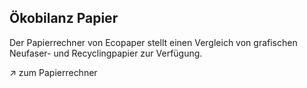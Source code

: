 <script>
    import LinkNewTab from '$lib/components/LinkNewTab.svelte';
</script>

## Ökobilanz Papier

Der Papierrechner von Ecopaper stellt einen Vergleich von grafischen Neufaser- und Recyclingpapier zur Verfügung.

↗ <LinkNewTab href="https://www.ecopaper.ch/papierrechner/papierrechner-grafische-papiere">zum Papierrechner</LinkNewTab>
